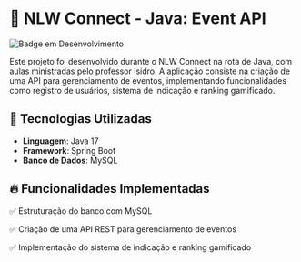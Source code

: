 # 📌 NLW Connect - Java: Event API

![Badge em Desenvolvimento](https://img.shields.io/badge/status-concluído-green?style=for-the-badge)

Este projeto foi desenvolvido durante o NLW Connect na rota de Java, com aulas ministradas pelo professor Isidro. A aplicação consiste na criação de uma API para gerenciamento de eventos, implementando funcionalidades como registro de usuários, sistema de indicação e ranking gamificado.

## 🚀 Tecnologias Utilizadas

- **Linguagem**: Java 17
- **Framework**: Spring Boot
- **Banco de Dados**: MySQL

## 🔥 Funcionalidades Implementadas
✅ Estruturação do banco com MySQL

✅ Criação de uma API REST para gerenciamento de eventos

✅ Implementação do sistema de indicação e ranking gamificado
